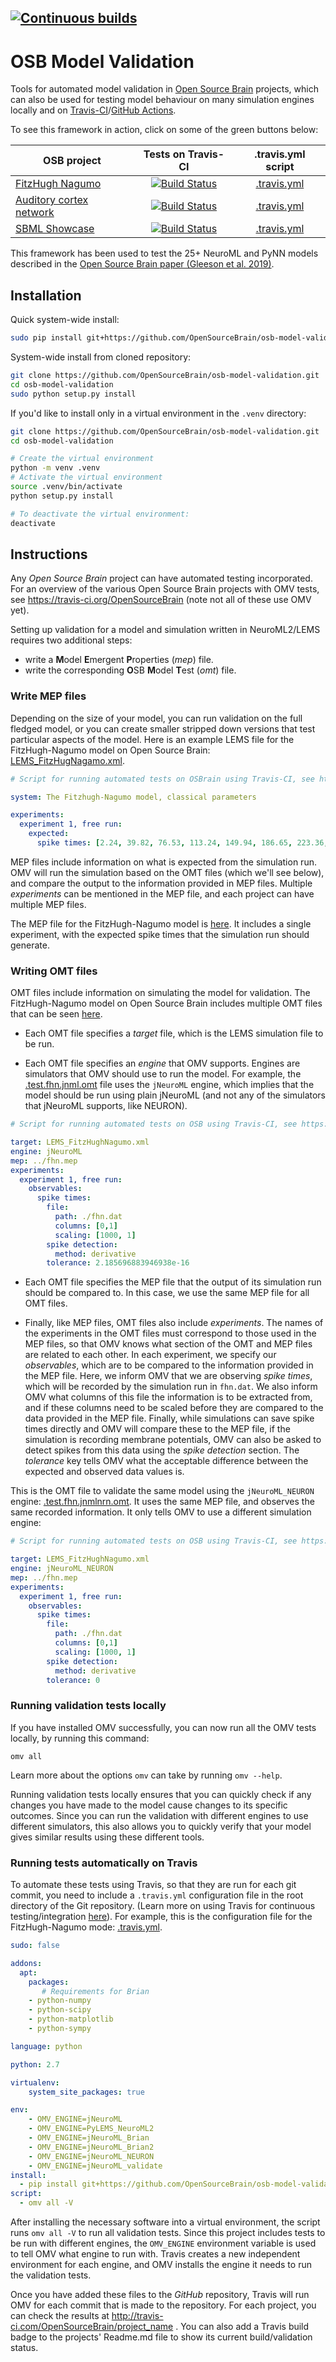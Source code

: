 [![Continuous builds](https://github.com/OpenSourceBrain/osb-model-validation/actions/workflows/ci.yml/badge.svg)](https://github.com/OpenSourceBrain/osb-model-validation/actions/workflows/ci.yml)
------------------------------------------


# OSB Model Validation

Tools for automated model validation in [Open Source Brain](http://www.opensourcebrain.org) projects, which can also be used for testing model behaviour on many simulation engines locally and on [Travis-CI](https://travis-ci.com)/[GitHub Actions](https://github.com/features/actions).

To see this framework in action, click on some of the green buttons below:

|  OSB project   |   Tests on Travis-CI    |  .travis.yml script |
|----------|:-------------:|:------:|
|[FitzHugh Nagumo](http://www.opensourcebrain.org/projects/fitzhugh-nagumo-fitzhugh-1969) | [![Build Status](https://travis-ci.com/OpenSourceBrain/FitzHugh-Nagumo.svg?branch=master)](https://travis-ci.com/OpenSourceBrain/FitzHugh-Nagumo) | [.travis.yml](https://github.com/borismarin/FitzHugh-Nagumo/blob/master/.travis.yml) |
|[Auditory cortex network](http://www.opensourcebrain.org/projects/acnet2)|[![Build Status](https://travis-ci.com/OpenSourceBrain/ACnet2.svg?branch=master)](https://travis-ci.com/OpenSourceBrain/ACnet2)|[.travis.yml](https://github.com/OpenSourceBrain/ACnet2/blob/master/.travis.yml)|
| [SBML Showcase](http://www.opensourcebrain.org/projects/sbmlshowcase) | [![Build Status](https://travis-ci.com/OpenSourceBrain/SBMLShowcase.svg?branch=master)](https://travis-ci.com/OpenSourceBrain/SBMLShowcase) | [.travis.yml](https://github.com/OpenSourceBrain/SBMLShowcase/blob/master/.travis.yml)|

This framework has been used to test the 25+ NeuroML and PyNN models described in the [Open Source Brain paper (Gleeson et al. 2019)](https://www.cell.com/neuron/fulltext/S0896-6273(19)30444-1).

## Installation

Quick system-wide install:

``` bash
sudo pip install git+https://github.com/OpenSourceBrain/osb-model-validation
```

System-wide install from cloned repository:

``` bash
git clone https://github.com/OpenSourceBrain/osb-model-validation.git
cd osb-model-validation
sudo python setup.py install
```

If you'd like to install only in a virtual environment in the `.venv` directory:

``` bash
git clone https://github.com/OpenSourceBrain/osb-model-validation.git
cd osb-model-validation

# Create the virtual environment
python -m venv .venv
# Activate the virtual environment
source .venv/bin/activate
python setup.py install

# To deactivate the virtual environment:
deactivate
```

## Instructions

Any _Open Source Brain_ project can have automated testing incorporated.
For an overview of the various Open Source Brain projects with OMV tests, see https://travis-ci.org/OpenSourceBrain (note not all of these use OMV yet).

Setting up validation for a model and simulation written in NeuroML2/LEMS requires two additional steps:

- write a <b>M</b>odel <b>E</b>mergent <b>P</b>roperties (_mep_) file.
- write the corresponding <b>O</b>SB <b>M</b>odel <b>T</b>est (_omt_) file.


### Write MEP files

Depending on the size of your model, you can run validation on the full fledged model, or you can create smaller stripped down versions that test particular aspects of the model.
Here is an example LEMS file for the FitzHugh-Nagumo model on Open Source Brain: [LEMS_FitzHugNagamo.xml](https://github.com/OpenSourceBrain/FitzHugh-Nagumo/blob/master/NeuroML2/LEMS_FitzHughNagumo.xml).

``` yaml
# Script for running automated tests on OSBrain using Travis-CI, see https://github.com/OpenSourceBrain/osb-model-validation

system: The Fitzhugh-Nagumo model, classical parameters

experiments:
  experiment 1, free run:
    expected:
      spike times: [2.24, 39.82, 76.53, 113.24, 149.94, 186.65, 223.36, 260.07, 296.78, 333.49, 370.2]
```

MEP files include information on what is expected from the simulation run.
OMV will run the simulation based on the OMT files (which we'll see below), and compare the output to the information provided in MEP files.
Multiple _experiments_ can be mentioned in the MEP file, and each project can have multiple MEP files.

The MEP file for the FitzHugh-Nagumo model is [here](https://github.com/OpenSourceBrain/FitzHugh-Nagumo/blob/master/fhn.mep).
It includes a single experiment, with the expected spike times that the simulation run should generate.

### Writing OMT files

OMT files include information on simulating the model for validation.
The FitzHugh-Nagumo model on Open Source Brain includes multiple OMT files that can be seen [here](https://github.com/OpenSourceBrain/FitzHugh-Nagumo/tree/master/NeuroML2).

- Each OMT file specifies a _target_ file, which is the LEMS simulation file to be run.

- Each OMT file specifies an _engine_ that OMV supports.
    Engines are simulators that OMV should use to run the model.
    For example, the [.test.fhn.jnml.omt](https://github.com/OpenSourceBrain/FitzHugh-Nagumo/blob/master/NeuroML2/.test.fhn.jnml.omt) file uses the `jNeuroML` engine, which implies that the model should be run using plain jNeuroML (and not any of the simulators that jNeuroML supports, like NEURON).

``` yaml
# Script for running automated tests on OSB using Travis-CI, see https://github.com/OpenSourceBrain/osb-model-validation

target: LEMS_FitzHughNagumo.xml
engine: jNeuroML
mep: ../fhn.mep
experiments:
  experiment 1, free run:
    observables:
      spike times:
        file:
          path: ./fhn.dat
          columns: [0,1]
          scaling: [1000, 1]
        spike detection:
          method: derivative
        tolerance: 2.185696883946938e-16
```

- Each OMT file specifies the MEP file that the output of its simulation run should be compared to.
    In this case, we use the same MEP file for all OMT files.

- Finally, like MEP files, OMT files also include _experiments_.
    The names of the experiments in the OMT files must correspond to those used in the MEP files, so that OMV knows what section of the OMT and MEP files are related to each other.
    In each experiment, we specify our _observables_, which are to be compared to the information provided in the MEP file.
    Here, we inform OMV that we are observing _spike times_, which will be recorded by the simulation run in `fhn.dat`.
    We also inform OMV what columns of this file the information is to be extracted from, and if these columns need to be scaled before they are compared to the data provided in the MEP file.
    Finally, while simulations can save spike times directly and OMV will compare these to the MEP file, if the simulation is recording membrane potentials, OMV can also be asked to detect spikes from this data using the _spike detection_ section.
    The _tolerance_ key tells OMV what the acceptable difference between the expected and observed data values is.

This is the OMT file to validate the same model using the `jNeuroML_NEURON` engine: [.test.fhn.jnmlnrn.omt](https://github.com/OpenSourceBrain/FitzHugh-Nagumo/blob/master/NeuroML2/.test.fhn.jnmlnrn.omt).
It uses the same MEP file, and observes the same recorded information.
It only tells OMV to use a different simulation engine:

``` yaml
# Script for running automated tests on OSB using Travis-CI, see https://github.com/OpenSourceBrain/osb-model-validation

target: LEMS_FitzHughNagumo.xml
engine: jNeuroML_NEURON
mep: ../fhn.mep
experiments:
  experiment 1, free run:
    observables:
      spike times:
        file:
          path: ./fhn.dat
          columns: [0,1]
          scaling: [1000, 1]
        spike detection:
          method: derivative
        tolerance: 0
```
### Running validation tests locally

If you have installed OMV successfully, you can now run all the OMV tests locally, by running this command:

    omv all

Learn more about the options `omv` can take by running `omv --help`.

Running validation tests locally ensures that you can quickly check if any changes you have made to the model cause changes to its specific outcomes.
Since you can run the validation with different engines to use different simulators, this also allows you to quickly verify that your model gives similar results using these different tools.

### Running tests automatically on Travis

To automate these tests using Travis, so that they are run for each git commit, you need to include a `.travis.yml` configuration file in the root directory of the Git repository.
(Learn more on using Travis for continuous testing/integration [here](https://docs.travis-ci.com/user/tutorial/)).
For example, this is the configuration file for the FitzHugh-Nagumo mode: [.travis.yml](https://github.com/OpenSourceBrain/FitzHugh-Nagumo/blob/master/.travis.yml).

``` yaml
sudo: false

addons:
  apt:
    packages:
       # Requirements for Brian
    - python-numpy
    - python-scipy
    - python-matplotlib
    - python-sympy

language: python

python: 2.7

virtualenv:
    system_site_packages: true

env:
    - OMV_ENGINE=jNeuroML
    - OMV_ENGINE=PyLEMS_NeuroML2
    - OMV_ENGINE=jNeuroML_Brian
    - OMV_ENGINE=jNeuroML_Brian2
    - OMV_ENGINE=jNeuroML_NEURON
    - OMV_ENGINE=jNeuroML_validate
install:
  - pip install git+https://github.com/OpenSourceBrain/osb-model-validation
script:
  - omv all -V
```

After installing the necessary software into a virtual environment, the script runs `omv all -V` to run all validation tests.
Since this project includes tests to be run with different engines, the `OMV_ENGINE` environment variable is used to tell OMV what engine to run with.
Travis creates a new independent environment for each engine, and OMV installs the engine it needs to run the validation tests.

Once you have added these files to the _GitHub_ repository, Travis will run OMV for each commit that is made to the repository.
For each project, you can check the results at http://travis-ci.com/OpenSourceBrain/project_name .
You can also add a Travis build badge to the projects' Readme.md file to show its current build/validation status.

